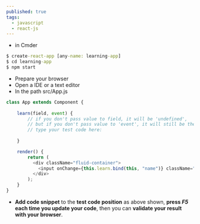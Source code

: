 ```yaml
---
published: true
tags:
  - javascript
  - react-js
---
```

* in Cmder

```bat
$ create-react-app [any-name: learning-app]
$ cd learning-app
$ npm start
```

* Prepare your browser
* Open a IDE or a text editor
* In the path src/App.js

```javascript
class App extends Component {
	
	learn(field, event) {
		// if you don't pass value to field, it will be 'undefined',
		// but if you don't pass value to 'event', it will still be there
		// type your test code here:
		
	}

	render() {
		return (
		  <div className="fluid-container">
			<input onChange={this.learn.bind(this, "name")} className="form-control" type="text" placeholder="Name" /><br />
		  </div>
		);
	}
}
```


* **Add code snippet** to the **test code position** as above shown, **press *F5* each time you update your code**, then you can **validate your result with your browser**.

<br />
<br />
